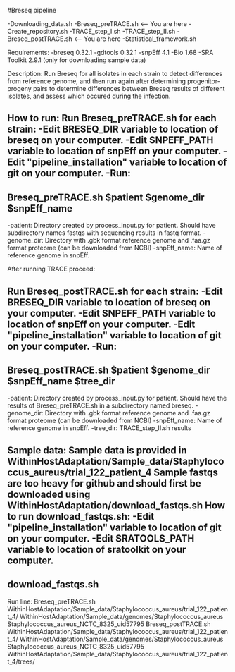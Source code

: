 #Breseq pipeline

-Downloading_data.sh
-Breseq_preTRACE.sh <-- You are here
-Create_repository.sh
-TRACE_step_I.sh
-TRACE_step_II.sh
-Breseq_postTRACE.sh <-- You are here
-Statistical_framework.sh

Requirements:
-breseq 0.32.1
-gdtools 0.32.1
-snpEff 4.1
-Bio 1.68
-SRA Toolkit 2.9.1 (only for downloading sample data)

Description:
Run Breseq for all isolates in each strain to detect differences from reference genome, and then run again after
determining progenitor-progeny pairs to determine differences between Breseq results of different isolates, and
assess which occured during the infection.

How to run:
Run Breseq_preTRACE.sh for each strain:
-Edit BRESEQ_DIR variable to location of breseq on your computer.
-Edit SNPEFF_PATH variable to location of snpEff on your computer.
-Edit "pipeline_installation" variable to location of git on your computer.
-Run:
--------------------------------------------------------------------------------
Breseq_preTRACE.sh $patient $genome_dir $snpEff_name
--------------------------------------------------------------------------------
-patient: Directory created by process_input.py for patient. Should have subdirectory names fastqs with sequencing results in fastq format.
-genome_dir: Directory with .gbk format reference genome and .faa.gz format proteome (can be downloaded from NCBI)
-snpEff_name: Name of reference genome in snpEff.

After running TRACE proceed:

Run Breseq_postTRACE.sh for each strain:
-Edit BRESEQ_DIR variable to location of breseq on your computer.
-Edit SNPEFF_PATH variable to location of snpEff on your computer.
-Edit "pipeline_installation" variable to location of git on your computer.
-Run:
--------------------------------------------------------------------------------
Breseq_postTRACE.sh $patient $genome_dir $snpEff_name $tree_dir
--------------------------------------------------------------------------------
-patient: Directory created by process_input.py for patient. Should have the results of Breseq_preTRACE.sh
in a subdirectory named breseq.
-genome_dir: Directory with .gbk format reference genome and .faa.gz format proteome (can be downloaded from NCBI)
-snpEff_name: Name of reference genome in snpEff.
-tree_dir: TRACE_step_II.sh results

Sample data:
Sample data is provided in WithinHostAdaptation/Sample_data/Staphylococcus_aureus/trial_122_patient_4
Sample fastqs are too heavy for github and should first be downloaded using WithinHostAdaptation/download_fastqs.sh
How to run download_fastqs.sh:
-Edit "pipeline_installation" variable to location of git on your computer.
-Edit SRATOOLS_PATH variable to location of sratoolkit on your computer.
--------------------
download_fastqs.sh
--------------------
Run line:
Breseq_preTRACE.sh WithinHostAdaptation/Sample_data/Staphylococcus_aureus/trial_122_patient_4/ WithinHostAdaptation/Sample_data/genomes/Staphylococcus_aureus Staphylococcus_aureus_NCTC_8325_uid57795
Breseq_postTRACE.sh WithinHostAdaptation/Sample_data/Staphylococcus_aureus/trial_122_patient_4/ WithinHostAdaptation/Sample_data/genomes/Staphylococcus_aureus Staphylococcus_aureus_NCTC_8325_uid57795 WithinHostAdaptation/Sample_data/Staphylococcus_aureus/trial_122_patient_4/trees/
